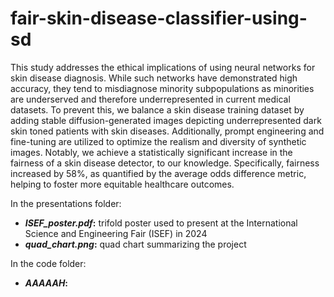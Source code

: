 # fair-skin-disease-classifier-using-sd
This study addresses the ethical implications of using neural networks for skin disease diagnosis. While such networks have demonstrated high accuracy, they tend to misdiagnose minority subpopulations as minorities are underserved and therefore underrepresented in current medical datasets. To prevent this, we balance a skin disease training dataset by adding stable diffusion-generated images depicting underrepresented dark skin toned patients with skin diseases. Additionally, prompt engineering and fine-tuning are utilized to optimize the realism and diversity of synthetic images. Notably, we achieve a statistically significant increase in the fairness of a skin disease detector, to our knowledge. Specifically, fairness increased by 58\%, as quantified by the average odds difference metric, helping to foster more equitable healthcare outcomes.

In the presentations folder:
- **_ISEF_poster.pdf_:** trifold poster used to present at the International Science and Engineering Fair (ISEF) in 2024 
- **_quad_chart.png_:** quad chart summarizing the project

In the code folder:
- **_AAAAAH_:**
